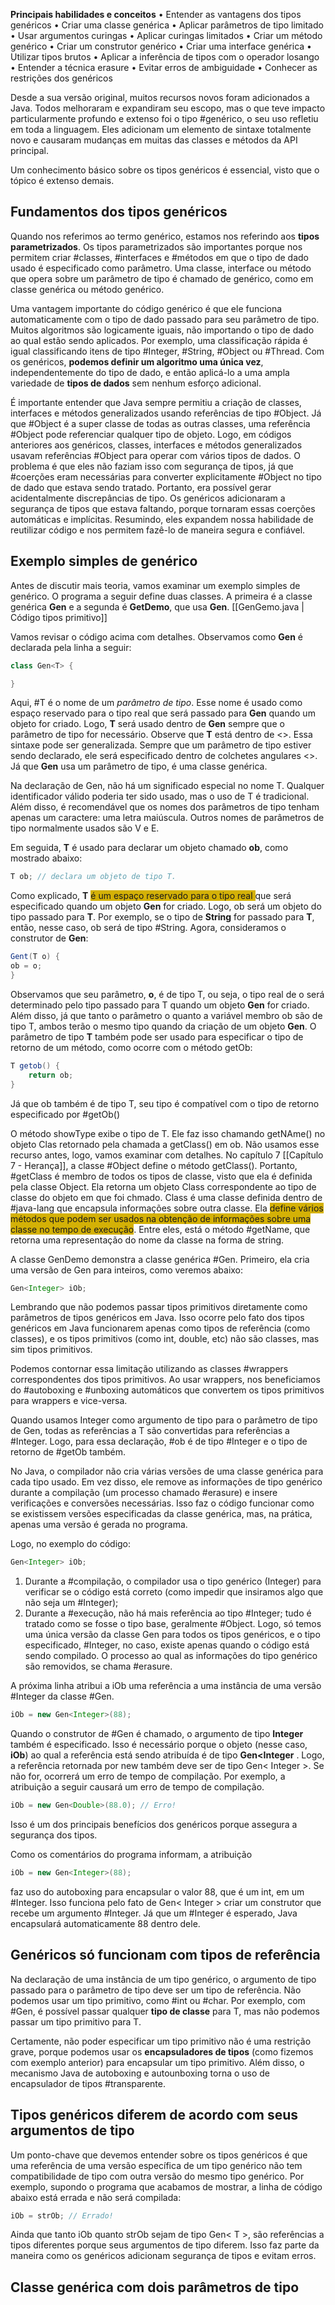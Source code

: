 **Principais habilidades e conceitos**
• Entender as vantagens dos tipos genéricos
• Criar uma classe genérica
• Aplicar parâmetros de tipo limitado
• Usar argumentos curingas
• Aplicar curingas limitados
• Criar um método genérico
• Criar um construtor genérico
• Criar uma interface genérica
• Utilizar tipos brutos
• Aplicar a inferência de tipos com o operador losango
• Entender a técnica erasure
• Evitar erros de ambiguidade
• Conhecer as restrições dos genéricos

Desde  a sua versão original, muitos recursos novos foram adicionados a Java. Todos melhoraram e expandiram seu escopo, mas o que teve impacto particularmente profundo e extenso foi o tipo #genérico, o seu uso refletiu em toda a linguagem. Eles adicionam um elemento de sintaxe totalmente novo e causaram mudanças em muitas das classes e métodos da API principal. 

Um conhecimento básico sobre os tipos genéricos é essencial, visto que o tópico é extenso demais. 

## Fundamentos dos tipos genéricos
Quando nos referimos ao termo genérico, estamos nos referindo aos **tipos parametrizados**. Os tipos parametrizados são importantes porque nos permitem criar #classes, #interfaces e #métodos em que o tipo de dado usado é especificado como parâmetro. Uma classe, interface ou método que opera sobre um parâmetro de tipo é chamado de genérico, como em classe genérica ou método genérico. 

Uma vantagem importante do código genérico é que ele funciona automaticamente com o tipo de dado passado para seu parâmetro de tipo. Muitos algoritmos são logicamente iguais, não importando o tipo de dado ao qual estão sendo aplicados. Por exemplo, uma classificação rápida é igual classificando itens de tipo #Integer, #String, #Object ou #Thread. Com os genéricos, **podemos definir um algoritmo uma única vez**, independentemente do tipo de dado, e então aplicá-lo a uma ampla variedade de **tipos de dados** sem nenhum esforço adicional. 

É importante entender que Java sempre permitiu a criação de classes, interfaces e métodos generalizados usando referências de tipo #Object. Já que #Object é a super classe de todas as outras classes, uma referência #Object pode referenciar qualquer tipo de objeto. Logo, em códigos anteriores aos genéricos, classes, interfaces e métodos generalizados usavam referências #Object para operar com vários tipos de dados. O problema é que eles não faziam isso com segurança de tipos, já que #coerções eram necessárias para converter explicitamente #Object no tipo de dado que estava sendo tratado. Portanto, era possível gerar acidentalmente discrepâncias de tipo. Os genéricos adicionaram a segurança de tipos que estava faltando, porque tornaram essas coerções automáticas e implícitas. Resumindo, eles expandem nossa habilidade de reutilizar código e nos permitem fazê-lo de maneira segura e confiável. 

## Exemplo simples de genérico
Antes de discutir mais teoria, vamos examinar um exemplo simples de genérico. O programa a seguir define duas classes. A primeira é a classe genérica **Gen** e a segunda é **GetDemo**, que usa **Gen**. 
[[GenGemo.java | Código tipos primitivo]]

Vamos revisar o código acima com detalhes. Observamos como **Gen** é declarada pela linha a seguir:
```java
class Gen<T> {

}
```
Aqui, #T é o nome de um *parâmetro de tipo*. Esse nome é usado como espaço reservado para o tipo real que será passado para **Gen** quando um objeto for criado. Logo, **T** será usado dentro de **Gen** sempre que o parâmetro de tipo for necessário. Observe que **T** está dentro de <>. Essa sintaxe pode ser generalizada. Sempre que um parâmetro de tipo estiver sendo declarado, ele será especificado dentro de colchetes angulares <>. Já que **Gen** usa um parâmetro de tipo, é uma classe genérica.

Na declaração de Gen, não há um significado especial no nome T. Qualquer identificador válido poderia ter sido usado, mas o uso de T é tradicional. Além disso, é recomendável que os nomes dos parâmetros de tipo tenham apenas um caractere: uma letra maiúscula. Outros nomes de parâmetros de tipo normalmente usados são V e E.

Em seguida, **T** é usado para declarar um objeto chamado **ob**, como mostrado abaixo:
```java
T ob; // declara um objeto de tipo T. 
```

Como explicado, **T** <span style="background:#d4b106">é um espaço reservado para o tipo real </span>que será especificado quando um objeto **Gen** for criado. Logo, ob será um objeto do tipo passado para **T**. Por exemplo, se o tipo de **String** for passado para **T**, então, nesse caso, ob será de tipo #String.
Agora, consideramos o construtor de **Gen**:
```java
Gent(T o) {
ob = o;
}
```
Observamos que seu parâmetro, **o**, é de tipo T, ou seja, o tipo real de o será determinado pelo tipo passado para T quando um objeto **Gen** for criado. Além disso, já que tanto o parâmetro o quanto a variável membro ob são de tipo T, ambos terão o mesmo tipo quando da criação de um objeto **Gen**.
O parâmetro de tipo **T** também pode ser usado para especificar o tipo de retorno de um método, como ocorre com o método getOb:
```java
T getob() {
	return ob;
}
```
Já que ob também é de tipo T, seu tipo é compatível com o tipo de retorno especificado por #getOb()

O método showType exibe o tipo de T. Ele faz isso chamando getNAme() no objeto Clas retornado pela chamada a getClass() em ob. Não usamos esse recurso antes, logo, vamos examinar com detalhes. No capítulo 7 [[Capítulo 7 - Herança]], a classe #Object define o método getClass(). Portanto, #getClass é membro de todos os tipos de classe, visto que ela é definida pela classe Object. Ela retorna um objeto Class correspondente ao tipo de classe do objeto em que foi chmado. Class é uma classe definida dentro de #java-lang que encapsula informações sobre outra classe. Ela <span style="background:#d4b106">define vários métodos que podem ser usados na obtenção de informações sobre uma classe no tempo de execução</span>. Entre eles, está o método #getName, que retorna uma representação do nome da classe na forma de string. 

A classe GenDemo demonstra a classe genérica #Gen. Primeiro, ela cria uma versão de Gen para inteiros, como veremos abaixo:
```java
Gen<Integer> iOb;
```
Lembrando que não podemos passar tipos primitivos diretamente como parâmetros de tipos genéricos em Java. Isso ocorre pelo fato dos tipos genéricos em Java funcionarem apenas como tipos de referência (como classes), e os tipos primitivos (como int, double, etc) não são classes, mas sim tipos primitivos.

Podemos contornar essa limitação utilizando as classes #wrappers correspondentes dos tipos primitivos. Ao usar wrappers, nos beneficiamos do #autoboxing e #unboxing automáticos que convertem os tipos primitivos para wrappers e vice-versa.

Quando usamos Integer como argumento de tipo para o parâmetro de tipo de Gen, todas as referências a T são convertidas para referências a #Integer. Logo, para essa declaração, #ob é de tipo #Integer e o tipo de retorno de #getOb também.

No Java, o compilador não cria várias versões de uma classe genérica para cada tipo usado. Em vez disso, ele remove as informações de tipo genérico durante a compilação (um processo chamado #erasure) e insere verificações e conversões necessárias. Isso faz o código funcionar como se existissem versões especificadas da classe genérica, mas, na prática, apenas uma versão é gerada no programa. 

Logo, no exemplo do código:
```java
Gen<Integer> iOb;
```
1. Durante a #compilação, o compilador usa o tipo genérico (Integer) para verificar se o código está correto (como impedir que insiramos algo que não seja um #Integer);
2. Durante a #execução, não há mais referência ao tipo #Integer; tudo é tratado como se fosse o tipo base, geralmente #Object.
Logo, só temos uma única versão da classe Gen para todos os tipos genéricos, e o tipo especificado, #Integer, no caso, existe apenas quando o código está sendo compilado. O processo ao qual as informações do tipo genérico são removidos, se chama #erasure. 

A próxima linha atribui a iOb uma referência a uma instância de uma versão #Integer da classe #Gen.
```java
iOb = new Gen<Integer>(88);
```
Quando o construtor de #Gen é chamado, o argumento de tipo **Integer** também é especificado. Isso é necessário porque o objeto (nesse caso, **iOb**) ao qual a referência está sendo atribuída é de tipo **Gen<Integer** . Logo, a referência retornada por new também deve ser de tipo Gen< Integer >. Se não for, ocorrerá um erro de tempo de compilação. Por exemplo, a atribuição a seguir causará um erro de tempo de compilação. 
```java
iOb = new Gen<Double>(88.0); // Erro!
```
Isso é um dos principais benefícios dos genéricos porque assegura a segurança dos tipos.

Como os comentários do programa informam, a atribuição
```java
iOb = new Gen<Integer>(88);
```
faz uso do autoboxing para encapsular o valor 88, que é um int, em um #Integer. Isso funciona pelo fato de Gen< Integer > criar um construtor que recebe um argumento #Integer. Já que um #Integer é esperado, Java encapsulará automaticamente 88 dentro dele. 

## Genéricos só funcionam com tipos de referência
Na declaração de uma instância de um tipo genérico, o argumento de tipo passado para o parâmetro de tipo deve ser um tipo de referência. Não podemos usar um tipo primitivo, como #int ou #char. Por exemplo, com #Gen, é possível passar qualquer **tipo de classe** para T, mas não podemos passar um tipo primitivo para T. 

Certamente, não poder especificar um tipo primitivo não é uma restrição grave, porque podemos usar os **encapsuladores de tipos** (como fizemos com exemplo anterior) para encapsular um tipo primitivo. Além disso, o mecanismo Java de autoboxing e autounboxing torna o uso de encapsulador de tipos #transparente.

## Tipos genéricos diferem de acordo com seus argumentos de tipo
Um ponto-chave que devemos entender sobre os tipos genéricos é que uma referência de uma versão específica de um tipo genérico não tem compatibilidade de tipo com outra versão do mesmo tipo genérico. Por exemplo, supondo o programa que acabamos de mostrar, a linha de código abaixo está errada e não será compilada:
```java
iOb = strOb; // Errado!
```

Ainda que tanto iOb quanto strOb sejam de tipo Gen< T >, são referências a tipos diferentes porque seus argumentos de tipo diferem. Isso faz parte da maneira como os genéricos adicionam segurança de tipos e evitam erros.

## Classe genérica com dois parâmetros de tipo


